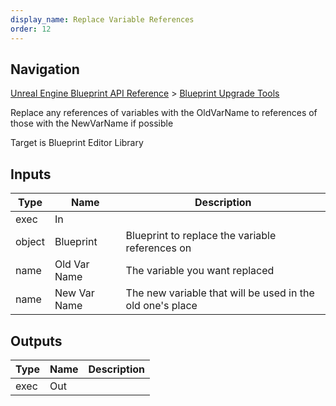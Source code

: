 ```yaml
---
display_name: Replace Variable References
order: 12
---
```

## Navigation

[Unreal Engine Blueprint API Reference](https://dev.epicgames.com/documentation/en-us/unreal-engine/BlueprintAPI) > [Blueprint Upgrade Tools](https://dev.epicgames.com/documentation/en-us/unreal-engine/BlueprintAPI/BlueprintUpgradeTools)

Replace any references of variables with the OldVarName to references of those with the NewVarName if possible

Target is Blueprint Editor Library

## Inputs

| Type | Name | Description |
| --- | --- | --- |
| exec | In |  |
| object | Blueprint | Blueprint to replace the variable references on |
| name | Old Var Name | The variable you want replaced |
| name | New Var Name | The new variable that will be used in the old one's place |

## Outputs

| Type | Name | Description |
| --- | --- | --- |
| exec | Out |  |
